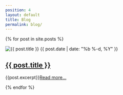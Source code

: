 ```yaml
---
position: 4
layout: default
title: Blog
permalink: blog/
---
```

{% for post in site.posts %}
<div class="row">
  <div class="col-xs-12">
    <img class="img-responsive" src="{{ post.thubmnail }}" alt="{{ post.title }}"/>
    <span class="post-meta">{{ post.date | date: "%b %-d, %Y" }}</span>
    <h2>
      <a class="post-link" href="{{ post.url | prepend: site.baseurl }}">{{ post.title }}</a>
    </h2>
    <p>{{post.excerpt}}<a href="{{post.url}}">Read more...</a></p>
  </div>
</div>
{% endfor %}